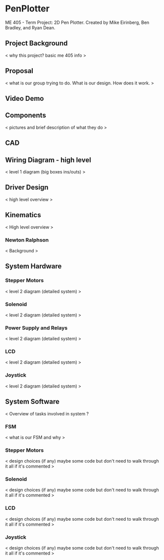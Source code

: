 # PenPlotter
ME 405 - Term Project: 2D Pen Plotter. Created by Mike Eirinberg, Ben Bradley, and Ryan Dean.

## Project Background
< why this project? basic me 405 info >

## Proposal

< what is our group trying to do. What is our design. How does it work. >

## Video Demo

## Components

< pictures and brief description of what they do >

## CAD

## Wiring Diagram - high level

< level 1 diagram (big boxes ins/outs) >

## Driver Design

< high level overview >

## Kinematics

< High level overview >

### Newton Ralphson

< Background >

## System Hardware

### Stepper Motors

< level 2 diagram (detailed system) >

### Solenoid

< level 2 diagram (detailed system) >

### Power Supply and Relays

< level 2 diagram (detailed system) >

### LCD

< level 2 diagram (detailed system) >

### Joystick

< level 2 diagram (detailed system) >

## System Software

< Overview of tasks involved in system ?

### FSM

< what is our FSM and why >

### Stepper Motors

< design choices (if any) maybe some code but don't need to walk through it all if it's commented >

### Solenoid

< design choices (if any) maybe some code but don't need to walk through it all if it's commented >

### LCD

< design choices (if any) maybe some code but don't need to walk through it all if it's commented >

### Joystick

< design choices (if any) maybe some code but don't need to walk through it all if it's commented >
